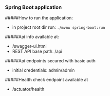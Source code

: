 ### Spring Boot application

#####How to run the application:
- in project root dir run: `./mvnw spring-boot:run`

#####Api info available at:
- <application root>/swagger-ui.html
- REST API base path: /api

#####Api endpoints secured with basic auth
- initial credentials: admin/admin

#####Health check endpoint available at
- <application root>/actuator/health
